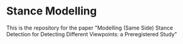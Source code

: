 # Stance Modelling

This is the repository for the paper "Modelling (Same Side) Stance Detection for Detecting Different Viewpoints:
a Preregistered Study"
